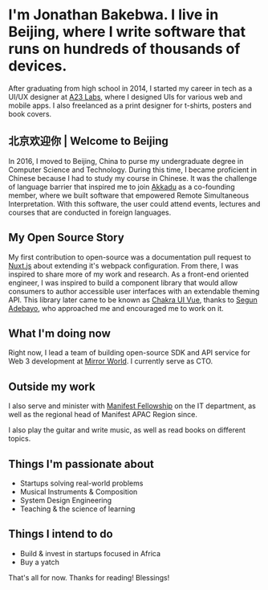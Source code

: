 # I'm Jonathan Bakebwa. I live in Beijing, where I write software that runs on hundreds of thousands of devices.

After graduating from high school in 2014, I started my career in tech as a UI/UX designer at [A23 Labs](https://a23labs.com), where I designed UIs for various web and mobile apps. I also freelanced as a print designer for t-shirts, posters and book covers.

## 北京欢迎你 | Welcome to Beijing

In 2016, I moved to Beijing, China to purse my undergraduate degree in Computer Science and Technology. During this time, I became proficient in Chinese because I had to study my course in Chinese. It was the challenge of language barrier that inspired me to join [Akkadu](https://akkadu.com) as a co-founding member, where we built software that empowered Remote Simultaneous Interpretation. With this software, the user could attend events, lectures and courses that are conducted in foreign languages.

## My Open Source Story
My first contribution to open-source was a documentation pull request to [Nuxt.js](https://nuxt.com) about extending it's webpack configuration. From there, I was inspired to share more of my work and research. As a front-end oriented engineer, I was inspired to build a component library that would allow consumers to author accessible user interfaces with an extendable theming API. This library later came to be known as [Chakra UI Vue](https://vue.chakra-ui.com), thanks to [Segun Adebayo](https://twitter.com/thesegunadebayo), who approached me and encouraged me to work on it.

## What I'm doing now
Right now, I lead a team of building open-source SDK and API service for Web 3 development at [Mirror World](https://mirrorworld.fun). I currently serve as CTO.

## Outside my work
I also serve and minister with [Manifest Fellowship](https://manifestfellowship.org/) on the IT department, as well as the regional head of Manifest APAC Region since.

I also play the guitar and write music, as well as read books on different topics.

## Things I'm passionate about
- Startups solving real-world problems
- Musical Instruments & Composition
- System Design Engineering
- Teaching & the science of learning

## Things I intend to do
- Build & invest in startups focused in Africa
- Buy a yatch

That's all for now. Thanks for reading! Blessings!